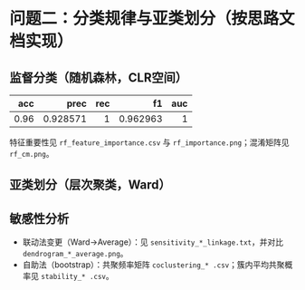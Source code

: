 # 问题二：分类规律与亚类划分（按思路文档实现）

## 监督分类（随机森林，CLR空间）

|   acc |     prec |   rec |       f1 |   auc |
|------:|---------:|------:|---------:|------:|
|  0.96 | 0.928571 |     1 | 0.962963 |     1 |

特征重要性见 `rf_feature_importance.csv` 与 `rf_importance.png`；混淆矩阵见 `rf_cm.png`。

## 亚类划分（层次聚类，Ward）


## 敏感性分析

- 联动法变更（Ward→Average）：见 `sensitivity_*_linkage.txt`，并对比 `dendrogram_*_average.png`。
- 自助法（bootstrap）：共聚频率矩阵 `coclustering_* .csv`；簇内平均共聚概率见 `stability_* .csv`。
